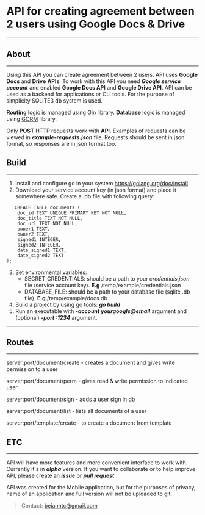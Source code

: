 # API for creating agreement between 2 users using Google Docs & Drive

-------------------------------------------------------------
## About
-------------------------------------------------------------

Using this API you can create agreement between 2 users. API uses **Google Docs** and **Drive** **APIs**. To work with this API you need ***Google service account*** and enabled **Google Docs API** and **Google Drive API**. API can be used as a backend for applications or CLI tools. For the purpose of simplicity SQLITE3 db system is used. 

**Routing** logic is managed using [Gin](https://github.com/gin-gonic/gin) library. **Database** logic is managed using [GORM](https://github.com/jinzhu/gorm/) library.

Only **POST** HTTP requests work with **API**. Examples of requests can be viewed in ***example-requests.json*** file. Requests should be sent in json format, so responses are in json format too.

## Build
-------------------------------------------------------------

1. Install and configure go in your system https://golang.org/doc/install
2. Download your service account key (in json format) and place it somewhere safe. Create a .db file with following query:
```
   CREATE TABLE documents (
	doc_id TEXT UNIQUE PRIMARY KEY NOT NULL,
	doc_title TEXT NOT NULL,
	doc_url TEXT NOT NULL,
	owner1 TEXT,
	owner2 TEXT,
	signed1 INTEGER,
	signed2 INTEGER,
	date_signed1 TEXT,
	date_signed2 TEXT
);
```
3. Set environmental variables:
   - SECRET_CREDENTIALS: should be a path to your *credentials.json* file (service account key). **E.g** /temp/example/credentials.json
   - DATABASE_FILE: should be a path to your database file (sqlite .db file). **E.g** /temp/example/docs.db
4. Build a project by using go tools: ***go build***
5. Run an executable with ***-account yourgoogle@email*** argument and (optional) ***-port :1234*** argument.
-------------------------------------------------------------

## Routes
-------------------------------------------------------------

server:port/document/create - creates a document and gives write permission to a user

server:port/document/perm - gives read & write permission to indicated user

server:port/document/sign - adds a user sign in db

server:port/document/list - lists all documents of a user

server:port/template/create - to create a document from template

## ETC
-------------------------------------------------------------
API will have more features and more convenient interface to work with. Currently it's in ***alpha*** version. If you want to collaborate or to help improve API, please create an ***issue*** or ***pull request***.

API was created for the Mobile application, but for the purposes of privacy, name of an application and full version will not be uploaded to git.

> Contact: bejanhtc@gmail.com
